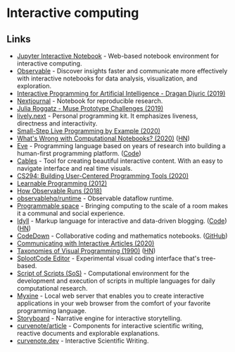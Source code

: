 # Interactive computing

## Links

- [Jupyter Interactive Notebook](https://github.com/jupyter/notebook) - Web-based notebook environment for interactive computing.
- [Observable](https://beta.observablehq.com/) - Discover insights faster and communicate more effectively with interactive notebooks for data analysis, visualization, and exploration.
- [Interactive Programming for Artificial Intelligence - Dragan Djuric (2019)](https://www.youtube.com/watch?v=m0rSJ9xdsdk)
- [Nextjournal](https://nextjournal.com/) - Notebook for reproducible research.
- [Julia Roggatz - Muse Prototype Challenges (2019)](https://www.youtube.com/watch?v=A_fe2c6IUUo)
- [lively.next](https://lively-next.org/) - Personal programming kit. It emphasizes liveness, directness and interactivity.
- [Small-Step Live Programming by Example (2020)](https://cseweb.ucsd.edu/~hpeleg/snippy-uist2020.pdf)
- [What's Wrong with Computational Notebooks? (2020)](https://www.microsoft.com/en-us/research/uploads/prod/2020/03/chi20c-sub8173-cam-i16.pdf) ([HN](https://news.ycombinator.com/item?id=24364315))
- [Eve](http://witheve.com/) - Programming language based on years of research into building a human-first programming platform. ([Code](https://github.com/witheve/Eve))
- [Cables](https://cables.gl/) - Tool for creating beautiful interactive content. With an easy to navigate interface and real time visuals.
- [CS294: Building User-Centered Programming Tools (2020)](http://schasins.com/cs294-usable-programming-2020/)
- [Learnable Programming (2012)](http://worrydream.com/#!/LearnableProgramming)
- [How Observable Runs (2018)](https://observablehq.com/@observablehq/how-observable-runs)
- [observablehq/runtime](https://github.com/observablehq/runtime) - Observable dataflow runtime.
- [Programmable space](https://github.com/jhaip/programmable-space) - Bringing computing to the scale of a room makes it a communal and social experience.
- [Idyll](https://idyll-lang.org/) - Markup language for interactive and data-driven blogging. ([Code](https://github.com/idyll-lang/idyll)) ([HN](https://news.ycombinator.com/item?id=25611425))
- [CodeDown](https://codedown.io/) - Collaborative coding and mathematics notebooks. ([GitHub](https://github.com/codedownio))
- [Communicating with Interactive Articles (2020)](https://distill.pub/2020/communicating-with-interactive-articles/)
- [Taxonomies of Visual Programming (1990)](https://www.cs.cmu.edu/~bam/papers/VLtax2-jvlc-1990.pdf) ([HN](https://news.ycombinator.com/item?id=26057530))
- [SplootCode Editor](https://github.com/katharosada/splootcode) - Experimental visual coding interface that's tree-based.
- [Script of Scripts (SoS)](https://vatlab.github.io/sos-docs/) - Computational environment for the development and execution of scripts in multiple languages for daily computational research.
- [Myxine](https://github.com/kwf/myxine) - Local web server that enables you to create interactive applications in your web browser from the comfort of your favorite programming language.
- [Storyboard](https://github.com/lazerwalker/storyboard) - Narrative engine for interactive storytelling.
- [curvenote/article](https://github.com/curvenote/article) - Components for interactive scientific writing, reactive documents and explorable explanations.
- [curvenote.dev](https://curvenote.dev/) - Interactive Scientific Writing.
